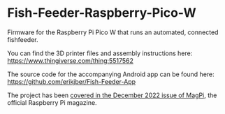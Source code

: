 # Fish-Feeder-Raspberry-Pico-W
Firmware for the Raspberry Pi Pico W that runs an automated, connected fishfeeder.

You can find the 3D printer files and assembly instructions here:   
https://www.thingiverse.com/thing:5517562

The source code for the accompanying Android app can be found here:   
https://github.com/erikjber/Fish-Feeder-App


The project has been [covered in the December 2022 issue of MagPi](https://magpi.raspberrypi.com/issues/124/pdf/download), the official Raspberry Pi magazine.
